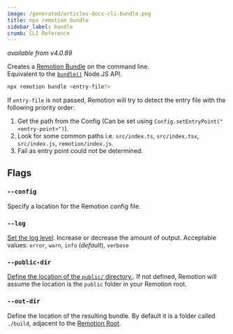 ```yaml
---
image: /generated/articles-docs-cli-bundle.png
title: npx remotion bundle
sidebar_label: bundle
crumb: CLI Reference
---
```


_available from v4.0.89_

Creates a [Remotion Bundle](/docs/terminology#bundle) on the command line.  
Equivalent to the [`bundle()`](/docs/bundle) Node.JS API.

```bash
npx remotion bundle <entry-file?>
```

If `entry-file` is not passed, Remotion will try to detect the entry file with the following priority order:

1. Get the path from the Config (Can be set using `Config.setEntryPoint("<entry-point>")`).
2. Look for some common paths i.e. `src/index.ts`, `src/index.tsx`, `src/index.js`, `remotion/index.js`.
3. Fail as entry point could not be determined.

## Flags

### `--config`

Specify a location for the Remotion config file.

### `--log`

[Set the log level](/docs/config#setlevel). Increase or decrease the amount of output. Acceptable values: `error`, `warn`, `info` (_default_), `verbose`

### `--public-dir`

[Define the location of the `public/` directory.](/docs/config#setpublicdir). If not defined, Remotion will assume the location is the `public` folder in your Remotion root.

### `--out-dir`

Define the location of the resulting bundle. By default it is a folder called `./build`, adjacent to the [Remotion Root](/docs/terminology#remotion-root).
